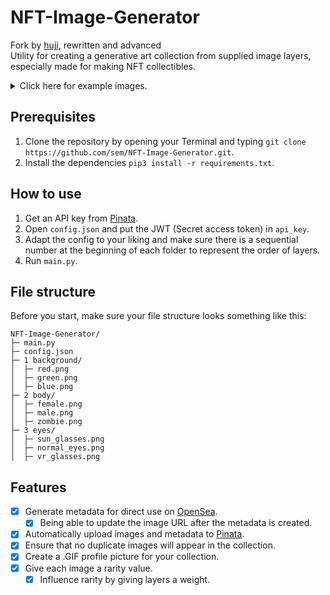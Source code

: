# NFT-Image-Generator
Fork by [huji](https://github.com/hujiles), rewritten and advanced
<br>
Utility for creating a generative art collection from supplied image layers, especially made for making NFT collectibles.

<details>
  <summary>Click here for example images.</summary>
  
  <img width="168" alt="final_images" src="https://user-images.githubusercontent.com/78478073/148702504-228edc50-692f-4f2c-ae0a-d815593edbd4.JPG"> <img width="168" alt="eyes" src="https://user-images.githubusercontent.com/78478073/148820162-1ac65e98-a9a2-43b5-9b7e-5569f1e00c08.JPG"> <img width="168" alt="clothes_hats" src="https://user-images.githubusercontent.com/78478073/148820218-d247a9dc-e020-4f7f-a839-751ec15898bd.JPG"> <img width="168" alt="body_horns" src="https://user-images.githubusercontent.com/78478073/148820292-9a3c306f-e0a7-4fd7-a2b4-7ae988636099.JPG"> <img width="168" alt="backgrounds" src="https://user-images.githubusercontent.com/78478073/148820011-c82acf21-87ae-460f-8a50-bb15e82d0083.JPG">
  
</details>

## Prerequisites
1. Clone the repository by opening your Terminal and typing ```git clone https://github.com/sem/NFT-Image-Generator.git```.
2. Install the dependencies ```pip3 install -r requirements.txt```.

## How to use
1. Get an API key from [Pinata](https://app.pinata.cloud/keys).
2. Open ``config.json`` and put the JWT (Secret access token) in ``api_key``.
3. Adapt the config to your liking and make sure there is a sequential number at the beginning of each folder to represent the order of layers.
4. Run ``main.py``.

## File structure
Before you start, make sure your file structure looks something like this:
```
NFT-Image-Generator/
├─ main.py
├─ config.json
├─ 1 background/
│  ├─ red.png
│  ├─ green.png
│  ├─ blue.png
├─ 2 body/
│  ├─ female.png
│  ├─ male.png
│  ├─ zombie.png
├─ 3 eyes/
│  ├─ sun_glasses.png
│  ├─ normal_eyes.png
│  ├─ vr_glasses.png
```

## Features
- [x] Generate metadata for direct use on [OpenSea](https://docs.opensea.io/docs/metadata-standards).
  - [x] Being able to update the image URL after the metadata is created.
- [x] Automatically upload images and metadata to [Pinata](https://www.pinata.cloud).
- [x] Ensure that no duplicate images will appear in the collection.
- [x] Create a .GIF profile picture for your collection.
- [x] Give each image a rarity value. 
  - [x] Influence rarity by giving layers a weight.
